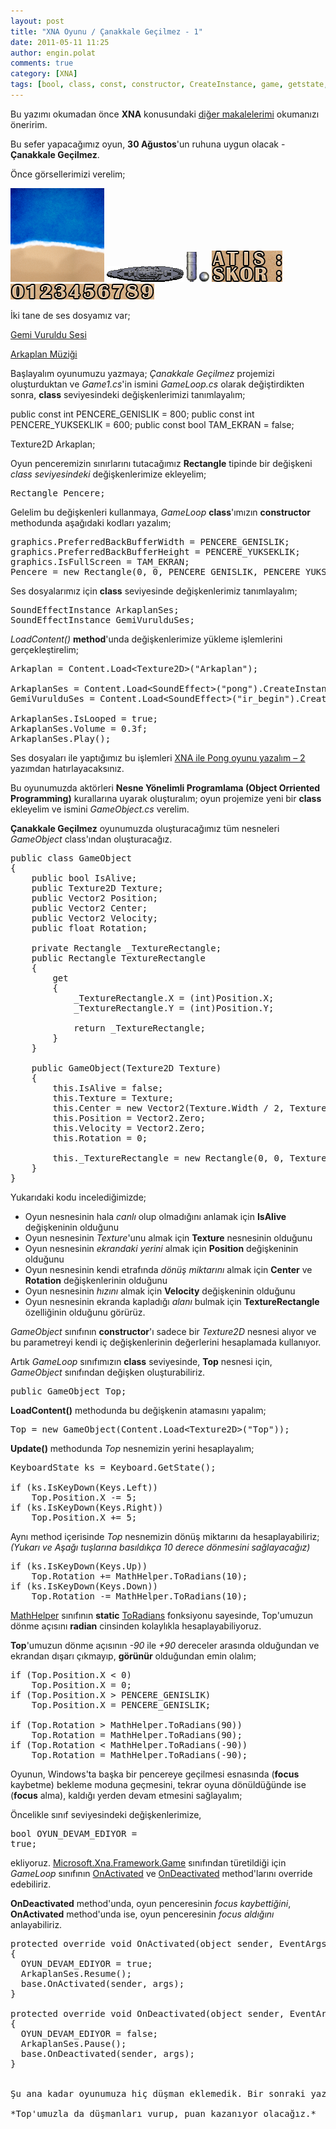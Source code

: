```yaml
---
layout: post
title: "XNA Oyunu / Çanakkale Geçilmez - 1"
date: 2011-05-11 11:25
author: engin.polat
comments: true
category: [XNA]
tags: [bool, class, const, constructor, CreateInstance, game, getstate, isfullscreen, iskeydown, keyboard, loadcontent, mathhelper, object orriented, OnActivated, OnDeactivated, oop, override, PreferredBackBufferHeight, PreferredBackBufferWidth, rectangle, Rotation, SoundEffect, SoundEffectInstance, texture2d, toradians, vector2, XNA]
---
```

Bu yazımı okumadan önce **XNA** konusundaki <a title="enginpolat.com : XNA" href="http://www.enginpolat.com/kategori/xna/" target="_self">diğer   makalelerimi</a> okumanızı öneririm.

Bu sefer yapacağımız oyun, **30 Ağustos**'un ruhuna uygun olacak - **Çanakkale Geçilmez**.

Önce görsellerimizi verelim;

<a href="/assets/uploads/2010/03/Arkaplan.png">![XNA - Çanakkale Geçilmez - Arkaplan](/assets/uploads/2010/03/Arkaplan-150x150.png "Arkaplan")</a> <a href="/assets/uploads/2010/03/DusmanGemi.png">![XNA - Çanakkale Geçilmez - Düşman Gemisi](/assets/uploads/2010/03/DusmanGemi.png "DusmanGemi")</a> <a href="/assets/uploads/2010/03/Top1.png">![XNA - Çanakkale Geçilmez - Top](/assets/uploads/2010/03/Top1.png "Top")</a> <a href="/assets/uploads/2010/03/Gulle.png">![XNA - Çanakkale Geçilmez - Gülle](/assets/uploads/2010/03/Gulle.png "Gulle")</a> <a href="/assets/uploads/2010/03/Karakterler.png">![XNA - Çanakkale Geçilmez - Karakterler](/assets/uploads/2010/03/Karakterler.png "Karakterler")</a> <a href="/assets/uploads/2010/03/Sayilar.png">![XNA - Çanakkale Geçilmez - Sayılar](/assets/uploads/2010/03/Sayilar.png "Sayilar")</a>

İki tane de ses dosyamız var;

[Gemi Vuruldu Sesi](/assets/uploads/2010/03/ir_begin.wav)

[Arkaplan Müziği](/assets/uploads/2010/03/pong.wav)

Başlayalım oyunumuzu yazmaya; *Çanakkale Geçilmez* projemizi oluşturduktan ve *Game1.cs*'in ismini *GameLoop.cs* olarak değiştirdikten sonra, **class** seviyesindeki değişkenlerimizi tanımlayalım;



public const int PENCERE_GENISLIK = 800;
public const int PENCERE_YUKSEKLIK = 600;
public const bool TAM_EKRAN = false;

Texture2D Arkaplan;</pre>

Oyun penceremizin sınırlarını tutacağımız **Rectangle** tipinde bir değişkeni *class seviyesindeki* değişkenlerimize ekleyelim;

<pre class="brush:csharp">Rectangle Pencere;</pre>

Gelelim bu değişkenleri kullanmaya, *GameLoop* **class**'ımızın **constructor** methodunda aşağıdaki kodları yazalım;

<pre class="brush:csharp">graphics.PreferredBackBufferWidth = PENCERE_GENISLIK;
graphics.PreferredBackBufferHeight = PENCERE_YUKSEKLIK;
graphics.IsFullScreen = TAM_EKRAN;
Pencere = new Rectangle(0, 0, PENCERE_GENISLIK, PENCERE_YUKSEKLIK);</pre>

Ses dosyalarımız için **class** seviyesinde değişkenlerimiz tanımlayalım;

<pre class="brush:csharp">SoundEffectInstance ArkaplanSes;
SoundEffectInstance GemiVurulduSes;</pre>

*LoadContent()* **method**'unda değişkenlerimize yükleme işlemlerini gerçekleştirelim;

<pre class="brush:csharp">Arkaplan = Content.Load&lt;Texture2D&gt;("Arkaplan");

ArkaplanSes = Content.Load&lt;SoundEffect&gt;("pong").CreateInstance();
GemiVurulduSes = Content.Load&lt;SoundEffect&gt;("ir_begin").CreateInstance();

ArkaplanSes.IsLooped = true;
ArkaplanSes.Volume = 0.3f;
ArkaplanSes.Play();</pre>

Ses dosyaları ile yaptığımız bu işlemleri [XNA ile Pong oyunu yazalım – 2](http://www.enginpolat.com/xna-ile-pong-oyunu-yazalim-2/) yazımdan hatırlayacaksınız.

Bu oyunumuzda aktörleri **Nesne Yönelimli Programlama (Object Orriented Programming)** kurallarına uyarak oluşturalım; oyun projemize yeni bir **class** ekleyelim ve ismini *GameObject.cs* verelim.

**Çanakkale Geçilmez** oyunumuzda oluşturacağımız tüm nesneleri *GameObject* class'ından oluşturacağız.

<pre class="brush:csharp">public class GameObject
{
    public bool IsAlive;
    public Texture2D Texture;
    public Vector2 Position;
    public Vector2 Center;
    public Vector2 Velocity;
    public float Rotation;

    private Rectangle _TextureRectangle;
    public Rectangle TextureRectangle
    {
        get
        {
            _TextureRectangle.X = (int)Position.X;
            _TextureRectangle.Y = (int)Position.Y;

            return _TextureRectangle;
        }
    }

    public GameObject(Texture2D Texture)
    {
        this.IsAlive = false;
        this.Texture = Texture;
        this.Center = new Vector2(Texture.Width / 2, Texture.Height / 2);
        this.Position = Vector2.Zero;
        this.Velocity = Vector2.Zero;
        this.Rotation = 0;

        this._TextureRectangle = new Rectangle(0, 0, Texture.Width, Texture.Height);
    }
}</pre>

Yukarıdaki kodu incelediğimizde;



*   Oyun nesnesinin hala *canlı* olup olmadığını anlamak için **IsAlive** değişkeninin olduğunu
*   Oyun nesnesinin *Texture*'unu almak için **Texture** nesnesinin olduğunu
*   Oyun nesnesinin *ekrandaki yerini* almak için **Position** değişkeninin olduğunu
*   Oyun nesnesinin kendi etrafında *dönüş miktarını* almak için **Center** ve **Rotation** değişkenlerinin olduğunu
*   Oyun nesnesinin *hızını* almak için **Velocity** değişkeninin olduğunu
*   Oyun nesnesinin ekranda kapladığı *alanı* bulmak için **TextureRectangle** özelliğinin olduğunu görürüz.

*GameObject* sınıfının **constructor**'ı sadece bir *Texture2D* nesnesi alıyor ve bu parametreyi kendi iç değişkenlerinin değerlerini hesaplamada kullanıyor.

Artık *GameLoop* sınıfımızın **class** seviyesinde, **Top** nesnesi için, *GameObject* sınıfından değişken oluşturabiliriz.

<pre class="brush:csharp">public GameObject Top;</pre>

**LoadContent()** methodunda bu değişkenin atamasını yapalım;

<pre class="brush:csharp">Top = new GameObject(Content.Load&lt;Texture2D&gt;("Top"));</pre>

**Update()** methodunda *Top* nesnemizin yerini hesaplayalım;

<pre class="brush:csharp">KeyboardState ks = Keyboard.GetState();

if (ks.IsKeyDown(Keys.Left))
    Top.Position.X -= 5;
if (ks.IsKeyDown(Keys.Right))
    Top.Position.X += 5;</pre>

Aynı method içerisinde *Top* nesnemizin dönüş miktarını da hesaplayabiliriz; *(Yukarı ve Aşağı tuşlarına basıldıkça 10 derece dönmesini sağlayacağız)*

<pre class="brush:csharp">if (ks.IsKeyDown(Keys.Up))
    Top.Rotation += MathHelper.ToRadians(10);
if (ks.IsKeyDown(Keys.Down))
    Top.Rotation -= MathHelper.ToRadians(10);</pre>

<a href="http://msdn.microsoft.com/library/microsoft.xna.framework.mathhelper" target="_blank">MathHelper</a> sınıfının **static** <a href="http://msdn.microsoft.com/library/microsoft.xna.framework.mathhelper.toradians" target="_blank">ToRadians</a> fonksiyonu sayesinde, Top'umuzun dönme açısını **radian** cinsinden kolaylıkla hesaplayabiliyoruz.

**Top**'umuzun dönme açısının *-90* ile *+90* dereceler arasında olduğundan ve ekrandan dışarı çıkmayıp, **görünür** olduğundan emin olalım;

<pre class="brush:csharp">if (Top.Position.X < 0)
    Top.Position.X = 0;
if (Top.Position.X > PENCERE_GENISLIK)
    Top.Position.X = PENCERE_GENISLIK;

if (Top.Rotation > MathHelper.ToRadians(90))
    Top.Rotation = MathHelper.ToRadians(90);
if (Top.Rotation < MathHelper.ToRadians(-90))
    Top.Rotation = MathHelper.ToRadians(-90);</pre>

Oyunun, Windows'ta başka bir pencereye geçilmesi esnasında (**focus** kaybetme) bekleme moduna geçmesini, tekrar oyuna dönüldüğünde ise (**focus** alma), kaldığı yerden devam etmesini sağlayalım;

Öncelikle sınıf seviyesindeki değişkenlerimize,

</pre><pre class="brush:csharp">bool OYUN_DEVAM_EDIYOR = true;</pre>

ekliyoruz. [Microsoft.Xna.Framework.Game](http://msdn.microsoft.com/library/microsoft.xna.framework.game) sınıfından türetildiği için *GameLoop* sınıfının [OnActivated](http://msdn.microsoft.com/library/microsoft.xna.framework.game.onactivated) ve [OnDeactivated](http://msdn.microsoft.com/library/microsoft.xna.framework.game.ondeactivated) method'larını override edebiliriz.

**OnDeactivated** method'unda, oyun penceresinin *focus kaybettiğini*, **OnActivated** method'unda ise, oyun penceresinin *focus aldığını* anlayabiliriz.

<pre class="brush:csharp">protected override void OnActivated(object sender, EventArgs args)
{
  OYUN_DEVAM_EDIYOR = true;
  ArkaplanSes.Resume();
  base.OnActivated(sender, args);
}

protected override void OnDeactivated(object sender, EventArgs args)
{
  OYUN_DEVAM_EDIYOR = false;
  ArkaplanSes.Pause();
  base.OnDeactivated(sender, args);
}


Şu ana kadar oyunumuza hiç düşman eklemedik. Bir sonraki yazımda düşmanları ekleyeceğiz.

*Top'umuzla da düşmanları vurup, puan kazanıyor olacağız.*

